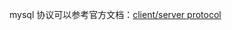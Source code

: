 mysql 协议可以参考官方文档：[client/server protocol](https://dev.mysql.com/doc/dev/mysql-server/latest/PAGE_PROTOCOL.html)